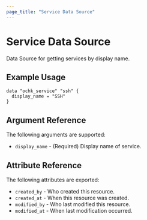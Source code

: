 ```yaml
---
page_title: "Service Data Source"
---
```


# Service Data Source

Data Source for getting services by display name.

## Example Usage

```hcl
data "ochk_service" "ssh" {
  display_name = "SSH"
}
```

## Argument Reference

The following arguments are supported:

* `display_name` - (Required) Display name of service.

## Attribute Reference

The following attributes are exported:
* `created_by` - Who created this resource.
* `created_at` - When this resource was created.
* `modified_by` - Who last modified this resource.
* `modified_at` - When last modification occurred.
    
 
